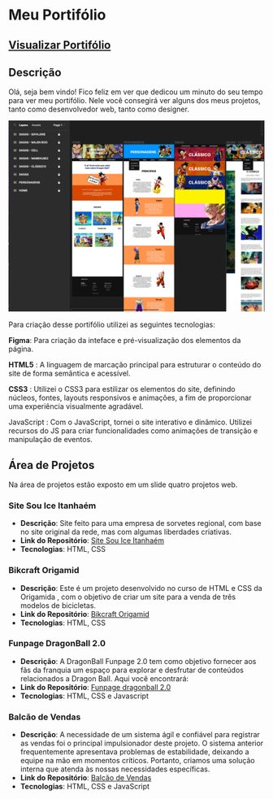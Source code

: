 # Meu Portifólio
## [Visualizar Portifólio](https://marcionogit.github.io/meu-portifolio)


## Descrição
Olá, seja bem vindo! Fico feliz em ver que dedicou um minuto do seu tempo para ver meu portifólio. Nele você consegirá ver alguns dos meus projetos, tanto como desenvolvedor web, tanto como designer.

![img-projeto-figma](https://github.com/marcionogit/dragonball2pontozero/blob/main/figma/figma2.png)

Para criação desse portifólio utilizei as seguintes tecnologias:

**Figma**: Para criação da inteface e pré-visualização dos elementos da página.

**HTML5** : A linguagem de marcação principal para estruturar o conteúdo do site de forma semântica e acessível.

**CSS3** : Utilizei o CSS3 para estilizar os elementos do site, definindo núcleos, fontes, layouts responsivos e animações, a fim de proporcionar uma experiência visualmente agradável.

JavaScript : Com o JavaScript, tornei o site interativo e dinâmico. Utilizei recursos do JS para criar funcionalidades como animações de transição e manipulação de eventos. 

## Área de Projetos
Na área de projetos estão exposto em um slide quatro projetos web.

### Site Sou Ice Itanhaém
- **Descrição**: Site feito para uma empresa de sorvetes regional, com base no site original da rede, mas com algumas liberdades criativas.
- **Link do Repositório**: [Site Sou Ice Itanhaém](https://github.com/marcionogit/projeto-souice)
- **Tecnologias**: HTML, CSS

### Bikcraft Origamid
- **Descrição**: Este é um projeto desenvolvido no curso de HTML e CSS da Origamida , com o objetivo de criar um site para a venda de três modelos de bicicletas.
- **Link do Repositório**: [Bikcraft Origamid](https://github.com/marcionogit/projetofinal-bikcraft)
- **Tecnologias**: HTML, CSS

### Funpage DragonBall 2.0
- **Descrição**: A DragonBall Funpage 2.0 tem como objetivo fornecer aos fãs da franquia um espaço para explorar e desfrutar de conteúdos relacionados a Dragon Ball. Aqui você encontrará:
- **Link do Repositório**: [Funpage dragonball 2.0](https://github.com/marcionogit/dragonball2pontozero)
- **Tecnologias**: HTML, CSS e Javascript

### Balcão de Vendas
- **Descrição**: A necessidade de um sistema ágil e confiável para registrar as vendas foi o principal impulsionador deste projeto. O sistema anterior frequentemente apresentava problemas de estabilidade, deixando a equipe na mão em momentos críticos. Portanto, criamos uma solução interna que atenda às nossas necessidades específicas.
- **Link do Repositório**: [Balcão de Vendas](https://github.com/marcionogit/balcao-de-vendas)
- **Tecnologias**: HTML, CSS e JavaScript

